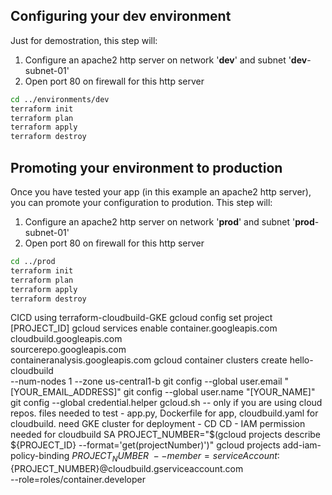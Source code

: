 ## Configuring your **dev** environment

Just for demostration, this step will:
 1. Configure an apache2 http server on network '**dev**' and subnet '**dev**-subnet-01'
 2. Open port 80 on firewall for this http server 

```bash
cd ../environments/dev
terraform init
terraform plan
terraform apply
terraform destroy
```

## Promoting your environment to **production**

Once you have tested your app (in this example an apache2 http server), you can promote your configuration to prodution. This step will:
 1. Configure an apache2 http server on network '**prod**' and subnet '**prod**-subnet-01'
 2. Open port 80 on firewall for this http server 

```bash
cd ../prod
terraform init
terraform plan
terraform apply
terraform destroy
```

CICD using terraform-cloudbuild-GKE
gcloud config set project [PROJECT_ID]
gcloud services enable container.googleapis.com \
    cloudbuild.googleapis.com \
    sourcerepo.googleapis.com \
    containeranalysis.googleapis.com
gcloud container clusters create hello-cloudbuild \
    --num-nodes 1 --zone us-central1-b
git config --global user.email "[YOUR_EMAIL_ADDRESS]"
git config --global user.name "[YOUR_NAME]"
git config --global credential.helper gcloud.sh -- only if you are using cloud repos.
files needed to test - app.py, Dockerfile for app, cloudbuild.yaml for cloudbuild.
need GKE cluster for deployment - CD
CD - 
IAM permission needed for cloudbuild SA
PROJECT_NUMBER="$(gcloud projects describe ${PROJECT_ID} --format='get(projectNumber)')"
gcloud projects add-iam-policy-binding ${PROJECT_NUMBER} \
    --member=serviceAccount:${PROJECT_NUMBER}@cloudbuild.gserviceaccount.com \
    --role=roles/container.developer
